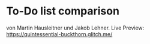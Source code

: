 # To-Do list comparison
von Martin Hausleitner und Jakob Lehner.
Live Preview: https://quintessential-buckthorn.glitch.me/
